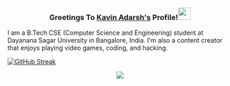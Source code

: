 <h3 align="center">Greetings To <a href="">Kavin Adarsh's</a> Profile!<img src="https://media.giphy.com/media/hvRJCLFzcasrR4ia7z/giphy.gif" width="28"></h3>


I am a B.Tech CSE (Computer Science and Engineering) student at Dayanana Sagar University in Bangalore, India. I'm also a content creator that enjoys playing video games, coding, and hacking.

[![GitHub Streak](https://github-readme-streak-stats.herokuapp.com?user=Kavin-Adarsh&theme=dark&hide_border=true&date_format=j%20M%5B%20Y%5D&fire=B32020&dates=787878&sideLabels=3DA64A&currStreakLabel=4BCC5B&background=181929&ring=D99841)](https://git.io/streak-stats)


<p align="center" dir="auto">
    <img src="https://camo.githubusercontent.com/d7b14891b53160bb9698efce0967b4da2d52f0acae47478128ed8abb01b339bb/68747470733a2f2f6769746875622d726561646d652d73747265616b2d73746174732e6865726f6b756170702e636f6d2f3f757365723d44656e766572436f64657231267468656d653d6d6f6e6f6b61692d6d6574616c6c69616e26686964655f626f726465723d74727565">
  </p>
